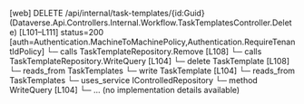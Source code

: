 [web] DELETE /api/internal/task-templates/{id:Guid}  (Dataverse.Api.Controllers.Internal.Workflow.TaskTemplatesController.Delete)  [L101–L111] status=200 [auth=Authentication.MachineToMachinePolicy,Authentication.RequireTenantIdPolicy]
  └─ calls TaskTemplateRepository.Remove [L108]
  └─ calls TaskTemplateRepository.WriteQuery [L104]
  └─ delete TaskTemplate [L108]
    └─ reads_from TaskTemplates
  └─ write TaskTemplate [L104]
    └─ reads_from TaskTemplates
  └─ uses_service IControlledRepository<TaskTemplate>
    └─ method WriteQuery [L104]
      └─ ... (no implementation details available)

